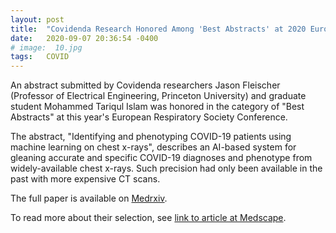 ```yaml
---
layout: post
title:  "Covidenda Research Honored Among 'Best Abstracts' at 2020 European Respiratory Society Conference"
date:   2020-09-07 20:36:54 -0400
# image:  10.jpg
tags:   COVID
---
```


An abstract submitted by Covidenda researchers Jason Fleischer (Professor of Electrical Engineering, Princeton University) and graduate student Mohammed Tariqul Islam was honored in the category of "Best Abstracts" at this year's European Respiratory Society Conference.

The abstract, "Identifying and phenotyping COVID-19 patients using machine learning on chest x-rays", describes an AI-based system for gleaning accurate and specific COVID-19 diagnoses and phenotype from widely-available chest x-rays. Such precision had only been available in the past with more expensive CT scans.

The full paper is available on [Medrxiv](https://www.medrxiv.org/content/10.1101/2020.04.27.20081984v1.full.pdf).

To read more about their selection, see [link to article at Medscape](https://www.medscape.com/).
